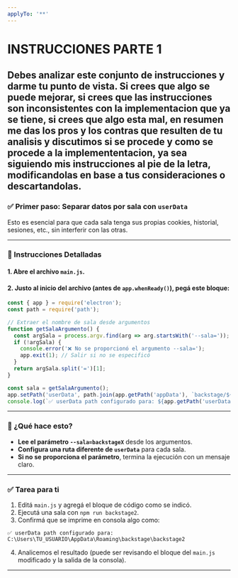 ```yaml
---
applyTo: '**'
---
```

# INSTRUCCIONES PARTE 1
Debes analizar este conjunto de instrucciones y darme tu punto de vista. Si crees que algo se puede mejorar, si crees que las instrucciones son inconsistentes con la implementacion que ya se tiene, si crees que algo esta mal, en resumen me das los pros y los contras que resulten de tu analisis y discutimos si se procede y como se procede a la implemententacion, ya sea siguiendo mis instrucciones al pie de la letra, modificandolas en base a tus consideraciones o descartandolas.
---

### ✅ Primer paso: Separar datos por sala con `userData`

Esto es esencial para que cada sala tenga sus propias cookies, historial, sesiones, etc., sin interferir con las otras.

---

### 🔧 Instrucciones Detalladas

#### 1. Abre el archivo `main.js`.

#### 2. Justo al inicio del archivo (antes de `app.whenReady()`), pegá este bloque:

```js
const { app } = require('electron');
const path = require('path');

// Extraer el nombre de sala desde argumentos
function getSalaArgumento() {
  const argSala = process.argv.find(arg => arg.startsWith('--sala='));
  if (!argSala) {
    console.error('❌ No se proporcionó el argumento --sala=');
    app.exit(1); // Salir si no se especificó
  }
  return argSala.split('=')[1];
}

const sala = getSalaArgumento();
app.setPath('userData', path.join(app.getPath('appData'), `backstage/${sala}`));
console.log(`✅ userData path configurado para: ${app.getPath('userData')}`);
```

---

### 📌 ¿Qué hace esto?

* **Lee el parámetro `--sala=backstageX`** desde los argumentos.
* **Configura una ruta diferente de `userData`** para cada sala.
* **Si no se proporciona el parámetro**, termina la ejecución con un mensaje claro.

---

### ✅ Tarea para ti

1. Editá `main.js` y agregá el bloque de código como se indicó.
2. Ejecutá una sala con `npm run backstage2`.
3. Confirmá que se imprime en consola algo como:

```
✅ userData path configurado para: C:\Users\TU_USUARIO\AppData\Roaming\backstage\backstage2
```

4. Analicemos el resultado (puede ser revisando el bloque del `main.js` modificado y la salida de la consola).

---